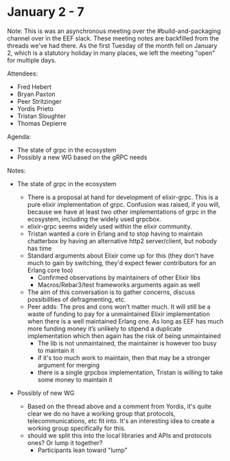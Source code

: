 # January 2 - 7

Note: This is was an asynchronous meeting over the #build-and-packaging channel over in the EEF slack. These meeting notes are backfilled from the threads we've had there. As the first Tuesday of the month fell on January 2, which is a statutory holiday in many places, we left the meeting "open" for multiple days.

Attendees:

- Fred Hebert
- Bryan Paxton
- Peer Stritzinger
- Yordis Prieto
- Tristan Sloughter
- Thomas Depierre

Agenda:

- The state of grpc in the ecosystem
- Possibly a new WG based on the gRPC needs

Notes:

- The state of grpc in the ecosystem
  - There is a proposal at hand for development of elixir-grpc. This is a pure elixir implementation of grpc. Confusion was raised, if you will, because we have at least two other implementations of grpc in the ecosystem, including the widely used grpcbox.
  - elixir-grpc seems widely used within the elixir community.
  - Tristan wanted a  core in Erlang and to stop having to maintain chatterbox by having an alternative http2 server/client, but nobody has time
  - Standard arguments about Elixir come up for this (they don't have much to gain by switching, they'd expect fewer contributors for an Erlang core too)
    - Confirmed observations by maintainers of other Elixir libs
    - Macros/Rebar3/test frameworks arguments again as well
  - The aim of this conversation is to gather concerns, discuss possibilities of defragmenting, etc.
  - Peer adds: The pros and cons won’t matter much.  It will still be a waste of funding to pay for a unmaintained Elixir implementation when there is a well maintained Erlang one.  As long as EEF has much more funding money it’s unlikely to stipend a duplicate implementation which then again has the risk of being unmaintained
    - The lib is not unmaintained, the maintainer is however too busy to maintain it
    - if it's too much work to maintain, then that may be a stronger argument for merging
    - there is a single grpcbox implementation, Tristan is willing to take some money to maintain it

- Possibly of new WG
  - Based on the thread above and a comment from Yordis, it's quite clear we do no have a working group that protocols, telecommunications, etc fit into. It's an interesting idea to create a working group specifically for this.
  - should we split this into the local libraries and APIs and protocols ones?  Or lump it together?
    - Participants lean toward "lump"
